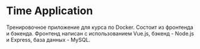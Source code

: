 # Time Application

Тренировочное приложение для курса по Docker. Состоит из фронтенда и бэкенда. Фронтенд написан с использованием Vue.js, бэкенд - Node.js и Express, база данных - MySQL.
